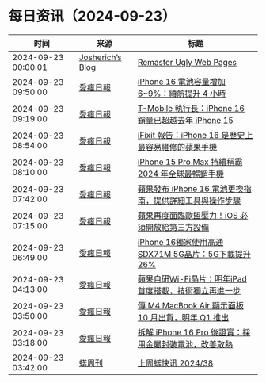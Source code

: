 ﻿# 每日资讯（2024-09-23）

|时间|来源|标题|
|---|---|---|
|2024-09-23 00:00:01|[Josherich’s Blog](https://www.josherich.me/feed.xml)|[Remaster Ugly Web Pages](https://josherich.me/short/remaster)|
|2024-09-23 09:50:00|[愛瘋日報](http://www.iphonetaiwan.org/feeds/posts/default)|[iPhone 16 電池容量增加 6~9%：續航提升 4 小時](https://www.iphonetaiwan.org/2024/09/iphone-16-battery-life-improvement.html)|
|2024-09-23 09:19:00|[愛瘋日報](http://www.iphonetaiwan.org/feeds/posts/default)|[T-Mobile 執行長：iPhone 16 銷量已超越去年 iPhone 15](https://www.iphonetaiwan.org/2024/09/iphone-16-tmobile-sales-surpass-iphone-15.html)|
|2024-09-23 08:54:00|[愛瘋日報](http://www.iphonetaiwan.org/feeds/posts/default)|[iFixit 報告：iPhone 16 是歷史上最容易維修的蘋果手機](https://www.iphonetaiwan.org/2024/09/iphone-16-easy-repair-ifixit-review.html)|
|2024-09-23 08:10:00|[愛瘋日報](http://www.iphonetaiwan.org/feeds/posts/default)|[iPhone 15 Pro Max 持續稱霸 2024 年全球最暢銷手機](https://www.iphonetaiwan.org/2024/09/iphone-15-pro-max-global-top-sales-2024.html)|
|2024-09-23 07:42:00|[愛瘋日報](http://www.iphonetaiwan.org/feeds/posts/default)|[蘋果發布 iPhone 16 電池更換指南，提供詳細工具與操作步驟](https://www.iphonetaiwan.org/2024/09/iphone-16-battery-replacement-guide.html)|
|2024-09-23 07:15:00|[愛瘋日報](http://www.iphonetaiwan.org/feeds/posts/default)|[蘋果再度面臨歐盟壓力！iOS 必須開放給第三方設備](https://www.iphonetaiwan.org/2024/09/apple-eu-warning-ios-interoperability.html)|
|2024-09-23 06:49:00|[愛瘋日報](http://www.iphonetaiwan.org/feeds/posts/default)|[iPhone 16獨家使用高通SDX71M 5G晶片：5G下載提升26%](https://www.iphonetaiwan.org/2024/09/iphone-16-5g-chip.html)|
|2024-09-23 04:13:00|[愛瘋日報](http://www.iphonetaiwan.org/feeds/posts/default)|[蘋果自研Wi-Fi晶片：明年iPad首度搭載，技術獨立再進一步](https://www.iphonetaiwan.org/2024/09/apple-self-developed-wifi-chip.html)|
|2024-09-23 03:50:00|[愛瘋日報](http://www.iphonetaiwan.org/feeds/posts/default)|[傳 M4 MacBook Air 顯示面板 10 月出貨，明年 Q1 推出](https://www.iphonetaiwan.org/2024/09/m4-macbook-air-launch.html)|
|2024-09-23 03:18:00|[愛瘋日報](http://www.iphonetaiwan.org/feeds/posts/default)|[拆解 iPhone 16 Pro 後證實：採用金屬封裝電池，改善散熱](https://www.iphonetaiwan.org/2024/09/iphone-16-pro-teardown.html)|
|2024-09-23 03:42:00|[蠎周刊](https://weekly.pychina.org/feeds/all.atom.xml)|[上周蠎快讯 2024/38](https://weekly.pychina.org/pyrecap/pyrw-2438.html)|
